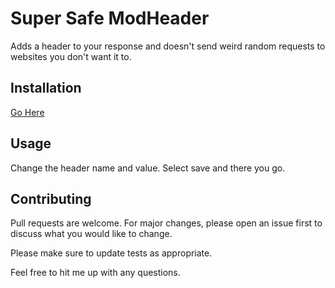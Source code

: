 # Super Safe ModHeader

Adds a header to your response and doesn't send weird random requests to websites you don't want it to.

## Installation

[Go Here](https://knowledge.workspace.google.com/kb/load-unpacked-extensions-000005962)

## Usage
Change the header name and value. Select save and there you go. 


## Contributing

Pull requests are welcome. For major changes, please open an issue first
to discuss what you would like to change.

Please make sure to update tests as appropriate.

Feel free to hit me up with any questions.

